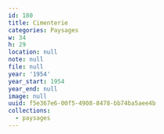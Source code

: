 ```yaml
---
id: 180
title: Cimenterie
categories: Paysages
w: 34
h: 29
location: null
note: null
file: null
year: '1954'
year_start: 1954
year_end: null
image: null
uuid: f5e367e6-00f5-4908-8478-bb74ba5aee4b
collections:
  - paysages
---
```


